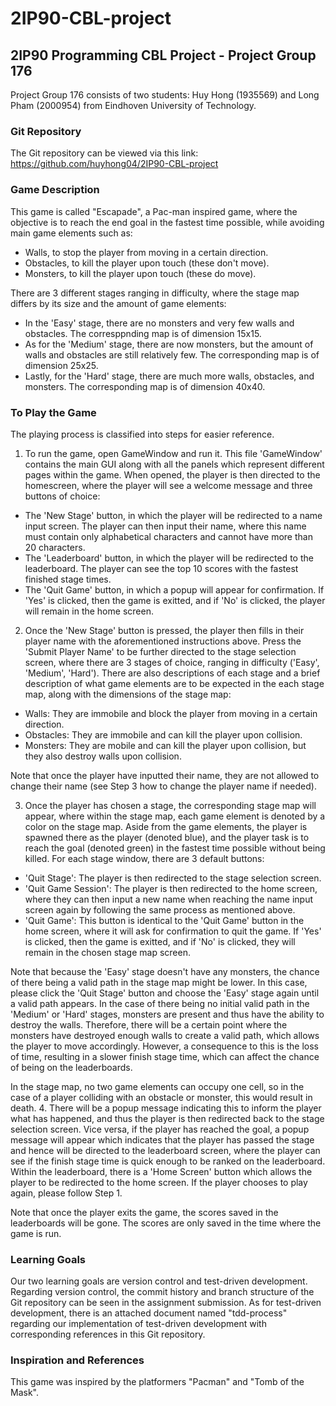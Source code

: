 # 2IP90-CBL-project
## 2IP90 Programming CBL Project - Project Group 176
Project Group 176 consists of two students: Huy Hong (1935569) and Long Pham (2000954) from Eindhoven University of Technology.

### Git Repository
The Git repository can be viewed via this link: https://github.com/huyhong04/2IP90-CBL-project

### Game Description
This game is called "Escapade", a Pac-man inspired game, where the objective is to reach the end goal in the fastest time possible,
while avoiding main game elements such as:
- Walls, to stop the player from moving in a certain direction.
- Obstacles, to kill the player upon touch (these don't move).
- Monsters, to kill the player upon touch (these do move).

There are 3 different stages ranging in difficulty, where the stage map differs by its size and the amount of game elements:
- In the 'Easy' stage, there are no monsters and very few walls and obstacles. The corresppnding map is of dimension 15x15.
- As for the 'Medium' stage, there are now monsters, but the amount of walls and obstacles are still relatively few. The corresponding map is of dimension 25x25.
- Lastly, for the 'Hard' stage, there are much more walls, obstacles, and monsters. The corresponding map is of dimension 40x40.

### To Play the Game
The playing process is classified into steps for easier reference.
1. To run the game, open GameWindow and run it. This file 'GameWindow' contains the main GUI along with all the panels which represent different pages within the game. When opened, the player is then directed to the homescreen, where the player will see a welcome message and three buttons of choice:
- The 'New Stage' button, in which the player will be redirected to a name input screen. The player can then input their name, where this name must contain only alphabetical characters and cannot have more than 20 characters.
- The 'Leaderboard' button, in which the player will be redirected to the leaderboard. The player can see the top 10 scores with the fastest finished stage times.
- The 'Quit Game' button, in which a popup will appear for confirmation. If 'Yes' is clicked, then the game is exitted, and if 'No' is clicked, the player will remain in the home screen.

2. Once the 'New Stage' button is pressed, the player then fills in their player name with the aforementioned instructions above. Press the 'Submit Player Name' to be further directed to the stage selection screen, where there are 3 stages of choice, ranging in difficulty ('Easy', 'Medium', 'Hard'). There are also descriptions of each stage and a brief description of what game elements are to be expected in the each stage map, along with the dimensions of the stage map:
- Walls: They are immobile and block the player from moving in a certain direction.
- Obstacles: They are immobile and can kill the player upon collision.
- Monsters: They are mobile and can kill the player upon collision, but they also destroy walls upon collision.

Note that once the player have inputted their name, they are not allowed to change their name (see Step 3 how to change the player name if needed). 

3. Once the player has chosen a stage, the corresponding stage map will appear, where within the stage map, each game element is denoted by a color on the stage map. Aside from the game elements, the player is spawned there as the player (denoted blue), and the player task is to reach the goal (denoted green) in the fastest time possible without being killed. For each stage window, there are 3 default buttons:
- 'Quit Stage': The player is then redirected to the stage selection screen.
- 'Quit Game Session': The player is then redirected to the home screen, where they can then input a new name when reaching the name input screen again by following the same process as mentioned above.
- 'Quit Game': This button is identical to the 'Quit Game' button in the home screen, where it will ask for confirmation to quit the game. If 'Yes' is clicked, then the game is exitted, and if 'No' is clicked, they will remain in the chosen stage map screen. 

Note that because the 'Easy' stage doesn't have any monsters, the chance of there being a valid path in the stage map might be lower. 
In this case, please click the 'Quit Stage' button and choose the 'Easy' stage again until a valid path appears. 
In the case of there being no initial valid path in the 'Medium' or 'Hard' stages, monsters are present and thus have the ability to destroy the walls. 
Therefore, there will be a certain point where the monsters have destroyed enough walls to create a valid path, which allows the player to move accordingly. 
However, a consequence to this is the loss of time, resulting in a slower finish stage time, which can affect the chance of being on the leaderboards.

In the stage map, no two game elements can occupy one cell, so in the case of a player colliding with an obstacle or monster, this would result in death. 
4. There will be a popup message indicating this to inform the player what has happened, and thus the player is then redirected back to the stage selection screen. Vice versa, if the player has reached the goal, a popup message will appear which indicates that the player has passed the stage and hence will be directed to the leaderboard screen, where the player can see if the finish stage time is quick enough to be ranked on the leaderboard.
Within the leaderboard, there is a 'Home Screen' button which allows the player to be redirected to the home screen. If the player chooses to play again, please follow Step 1.

Note that once the player exits the game, the scores saved in the leaderboards will be gone. The scores are only saved in the time where the game is run.

### Learning Goals
Our two learning goals are version control and test-driven development. 
Regarding version control, the commit history and branch structure of the Git repository can be seen in the assignment submission. As for test-driven development, there is an attached document named "tdd-process" regarding our implementation of test-driven development with corresponding references in this Git repository.

### Inspiration and References
This game was inspired by the platformers "Pacman" and "Tomb of the Mask".